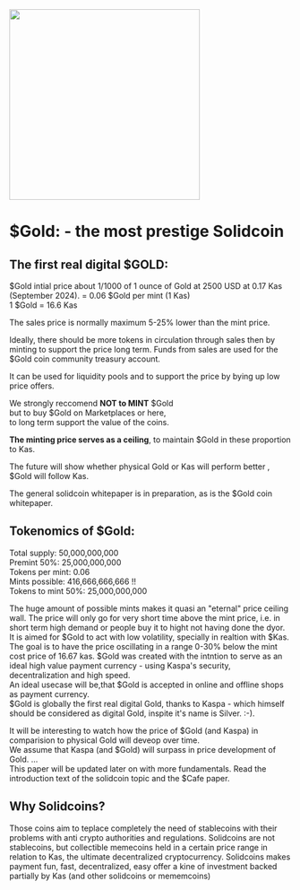 <img src="https://raw.githubusercontent.com/Mambo-Token/MamboLaunchPad/refs/heads/main/Projects/images/Gold-Logo.png" width="340" height="340">

# $Gold: - the most prestige Solidcoin

## The first real digital $GOLD:

$Gold intial price about 1/1000 of 1 ounce of Gold at 2500 USD at 0.17 Kas (September 2024).
= 0.06 $Gold per mint (1 Kas)  
1 $Gold = 16.6 Kas

The sales price is normally maximum 5-25% lower than the mint price. 

Ideally, there should be more tokens in circulation through sales then by minting to support the price long term.
Funds from sales are used for the $Gold coin community treasury account. 

It can be used for liquidity pools and to support the price by bying up low price offers.

We strongly reccomend **NOT to MINT** $Gold <br>
but to buy $Gold on Marketplaces or here, <br>
to long term support the value of the coins. <br>

**The minting price serves as a ceiling**, to maintain $Gold in these proportion to Kas.

The future will show whether physical Gold or Kas will perform better , $Gold will follow Kas.

The general solidcoin whitepaper is in preparation, as is the $Gold coin whitepaper.

## Tokenomics of $Gold:

Total supply: 50,000,000,000 <br>
Premint 50%: 25,000,000,000 <br>
Tokens per mint: 0.06 <br>
Mints possible: 416,666,666,666 !!<br>
Tokens to mint 50%: 25,000,000,000 <br>

The huge amount of possible mints makes it quasi an "eternal" price ceiling wall. The price will only go for very short time above the mint price, i.e. in short term high demand or people buy it to hight not having done the dyor. <br>
It is aimed for $Gold to act with low volatility, specially in realtion with $Kas.
The goal is to have the price oscillating in a range 0-30% below the mint cost price of 16.67 kas.
$Gold was created with the intntion to serve as an ideal high value payment currency - using Kaspa's security, decentralization and high speed.<br>
An ideal usecase will be,that $Gold is accepted in online and offline shops as payment currency.<br>
$Gold is globally the first real digital Gold, thanks to Kaspa - which himself should be considered as digital Gold, inspite it's name is Silver. :-).

It will be interesting to watch how the price of $Gold (and Kaspa) in comparision to physical Gold will deveop over time.<br>
We assume that Kaspa (and $Gold) will surpass in price development of Gold.
...  
This paper will be updated later on with more fundamentals. Read the introduction text of the solidcoin topic and the $Cafe paper.  

## Why Solidcoins? <br>
Those coins aim to teplace completely the need of stablecoins with their problems with anti crypto authorities and regulations.
Solidcoins are not stablecoins, but collectible memecoins held in a certain price range in relation to Kas, the ultimate decentralized cryptocurrency.
Solidcoins makes payment fun, fast, decentralized, easy offer a kine of investment backed partially by Kas (and other solidcoins or mememcoins)
